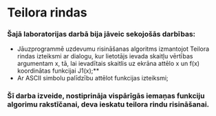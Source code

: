 # Teilora rindas

### Šajā laboratorijas darbā bija jāveic sekojošās darbības:

  - Jāuzprogrammē uzdevumu risināšanas algoritms izmantojot Teilora rindas izteiksmi ar
    dialogu, kur lietotājs ievada skaitļu vērtības argumentam x,
    tā, lai ievadītais skaitlis uz ekrāna attēlo x un f(x) koordinātas funkcijai J1(x);**
  - Ar ASCII simbolu palīdzību attēlot funkcijas izteiksmi;

### Šī darba izveide, nostiprināja vispārīgās iemaņas funkciju algorimu rakstīčanai, deva ieskatu teilora rindu risināšanai.
